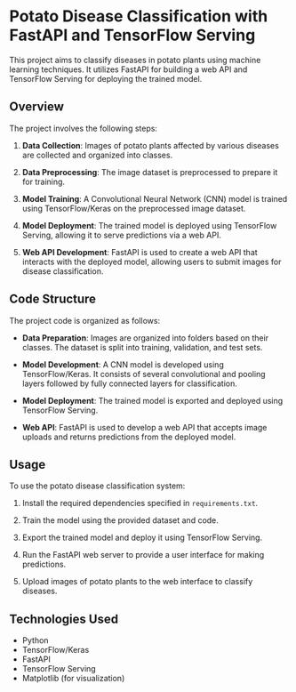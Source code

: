 # Potato Disease Classification with FastAPI and TensorFlow Serving

This project aims to classify diseases in potato plants using machine learning techniques. It utilizes FastAPI for building a web API and TensorFlow Serving for deploying the trained model.

## Overview

The project involves the following steps:

1. **Data Collection**: Images of potato plants affected by various diseases are collected and organized into classes.

2. **Data Preprocessing**: The image dataset is preprocessed to prepare it for training.

3. **Model Training**: A Convolutional Neural Network (CNN) model is trained using TensorFlow/Keras on the preprocessed image dataset.

4. **Model Deployment**: The trained model is deployed using TensorFlow Serving, allowing it to serve predictions via a web API.

5. **Web API Development**: FastAPI is used to create a web API that interacts with the deployed model, allowing users to submit images for disease classification.

## Code Structure

The project code is organized as follows:

- **Data Preparation**: Images are organized into folders based on their classes. The dataset is split into training, validation, and test sets.

- **Model Development**: A CNN model is developed using TensorFlow/Keras. It consists of several convolutional and pooling layers followed by fully connected layers for classification.

- **Model Deployment**: The trained model is exported and deployed using TensorFlow Serving.

- **Web API**: FastAPI is used to develop a web API that accepts image uploads and returns predictions from the deployed model.

## Usage

To use the potato disease classification system:

1. Install the required dependencies specified in `requirements.txt`.

2. Train the model using the provided dataset and code.

3. Export the trained model and deploy it using TensorFlow Serving.

4. Run the FastAPI web server to provide a user interface for making predictions.

5. Upload images of potato plants to the web interface to classify diseases.

## Technologies Used

- Python
- TensorFlow/Keras
- FastAPI
- TensorFlow Serving
- Matplotlib (for visualization)



